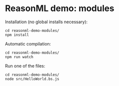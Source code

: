 # ReasonML demo: modules

Installation (no global installs necessary):

```text
cd reasonml-demo-modules/
npm install
```

Automatic compilation:

```text
cd reasonml-demo-modules/
npm run watch
```

Run one of the files:

```text
cd reasonml-demo-modules/
node src/HelloWorld.bs.js
```
